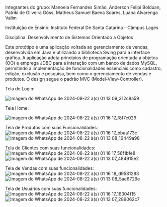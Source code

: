 Integrantes do grupo: Manoela Fernandes Simão, Anderson Felipi Bolduan, Patriki de Oliveira Góss, Matheus Samuel Baena Soares, Luana Alvarenga Valim

Instituição de Ensino: Instituto Federal De Santa Catarina - Câmpus Lages

Disciplina: Desenvolvimento de Sistemas Orientado a Objetos

Este protótipo é uma aplicação voltada ao gerenciamento de vendas, desenvolvida em Java e 
utilizando a biblioteca Swing para a interface gráfica. A aplicação adota princípios de programação 
orientada a objetos (OO) e emprega JDBC para a interação com um banco de dados MySQL, permitindo a 
implementação de funcionalidades essenciais como cadastro, edição, exclusão e pesquisa, bem como o 
gerenciamento de vendas e produtos. O design segue o padrão MVC (Model-View-Controller).

Tela de Login:

![Imagem do WhatsApp de 2024-08-22 à(s) 01 13 09_312c8a59](https://github.com/user-attachments/assets/69a04471-42f8-444d-8438-74e09411a7f7)

Tela Home:

![Imagem do WhatsApp de 2024-08-22 à(s) 01 16 17_f8f7c029](https://github.com/user-attachments/assets/fba3c29a-48c8-482a-9a3a-6b7848f18d31)

Tela de Produtos com suas Funcionalidades:
![Imagem do WhatsApp de 2024-08-22 à(s) 01 16 17_bbaa173c](https://github.com/user-attachments/assets/61cc0c6c-31d7-494a-ab68-0525c60e445a)
![Imagem do WhatsApp de 2024-08-22 à(s) 01 13 08_16449a98](https://github.com/user-attachments/assets/502b162b-8a76-400d-9977-48fe4e8f6c4f)

Tela de Clientes com suas funcionalidades:
![Imagem do WhatsApp de 2024-08-22 à(s) 01 16 17_56f1bfe8](https://github.com/user-attachments/assets/cfe04cdc-0129-4adc-9850-3022e7fee3a0)
![Imagem do WhatsApp de 2024-08-22 à(s) 01 13 07_484915e2](https://github.com/user-attachments/assets/14518a30-6969-422b-bb23-b3e5f6d546a8)

Tela de Vendas com suas funcionalidades:
![Imagem do WhatsApp de 2024-08-22 à(s) 01 16 18_d9581283](https://github.com/user-attachments/assets/b666a445-6f73-45ef-af8a-5f2fffb340ba)
![Imagem do WhatsApp de 2024-08-22 à(s) 01 13 08_5ae6729e](https://github.com/user-attachments/assets/ccb1bad7-26e3-4aa9-b929-e109f3892001)

Tela de Usuários com suas funcionalidades:
![Imagem do WhatsApp de 2024-08-22 à(s) 01 16 17_16304f15](https://github.com/user-attachments/assets/82091198-466c-4ba3-a38e-6ccc256ff6bb)
![Imagem do WhatsApp de 2024-08-22 à(s) 01 13 07_289062c7](https://github.com/user-attachments/assets/f8bd5f89-f389-4917-985d-093012f62edd)
